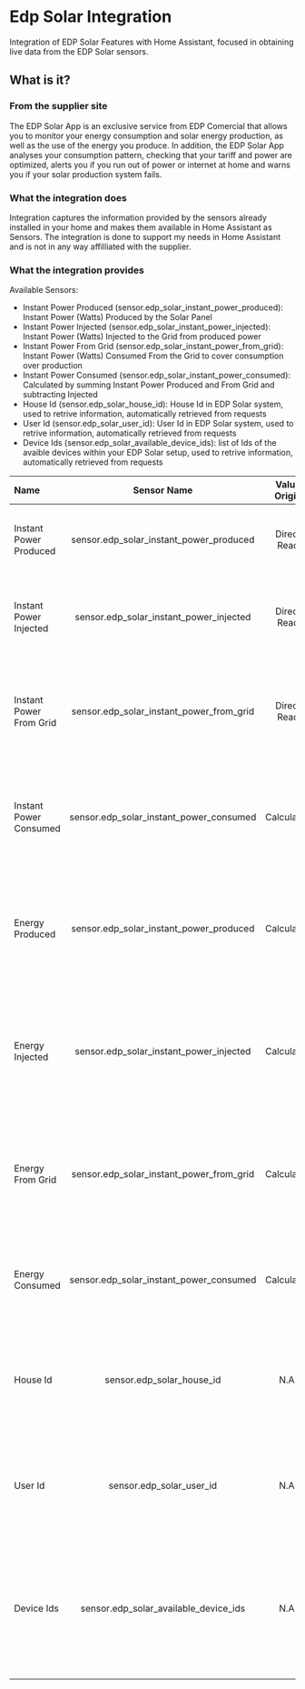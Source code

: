 # Edp Solar Integration

Integration of EDP Solar Features with Home Assistant, focused in obtaining live data from the EDP Solar sensors.

## What is it?

### From the supplier site
The EDP Solar App is an exclusive service from EDP Comercial that allows you to monitor your energy consumption and solar energy production, as well as the use of the energy you produce. In addition, the EDP Solar App analyses your consumption pattern, checking that your tariff and power are optimized, alerts you if you run out of power or internet at home and warns you if your solar production system fails.

### What the integration does
Integration captures the information provided by the sensors already installed in your home and makes them available in Home Assistant as Sensors.
The integration is done to support my needs in Home Assistant and is not in any way affilliated with the supplier.

### What the integration provides

Available Sensors:
- Instant Power Produced (sensor.edp_solar_instant_power_produced): Instant Power (Watts) Produced by the Solar Panel 
- Instant Power Injected (sensor.edp_solar_instant_power_injected): Instant Power (Watts) Injected to the Grid from produced power
- Instant Power From Grid (sensor.edp_solar_instant_power_from_grid): Instant Power (Watts) Consumed From the Grid to cover consumption over production
- Instant Power Consumed (sensor.edp_solar_instant_power_consumed): Calculated by summing Instant Power Produced and From Grid and subtracting Injected
- House Id (sensor.edp_solar_house_id): House Id in EDP Solar system, used to retrive information, automatically retrieved from requests
- User Id (sensor.edp_solar_user_id): User Id in EDP Solar system, used to retrive information, automatically retrieved from requests
- Device Ids (sensor.edp_solar_available_device_ids): list of Ids of the avaible devices within your EDP Solar setup, used to retrive information, automatically retrieved from requests

| Name | Sensor Name | Value Origin | Units | Value Meaning |
| :--- | :---: | :---: | :---: | :--- |
| Instant Power Produced | sensor.edp_solar_instant_power_produced | Direct Read | W | Instant Power (Watts) Produced by the Solar Panel |
| Instant Power Injected | sensor.edp_solar_instant_power_injected | Direct Read | W | Instant Power (Watts) Injected to the Grid from produced power |
| Instant Power From Grid | sensor.edp_solar_instant_power_from_grid | Direct Read | W | Instant Power (Watts) Consumed From the Grid to cover consumption over production |
| Instant Power Consumed | sensor.edp_solar_instant_power_consumed | Calculated | W | Calculated by summing Instant Power Produced and From Grid and subtracting Injected |
| Energy Produced | sensor.edp_solar_instant_power_produced | Calculated | Wh | Energy (watt-hour) Produced by the Solar Panel, calculated via Trapzoidal Riemann Sum |
| Energy Injected | sensor.edp_solar_instant_power_injected | Calculated | Wh | Energy (watt-hour) Injected to the Grid from produced power, calculated via Trapzoidal Riemann Sum  |
| Energy From Grid | sensor.edp_solar_instant_power_from_grid | Calculated | Wh | Energy (watt-hour) Consumed From the Grid, calculated via Trapzoidal Riemann Sum  |
| Energy Consumed | sensor.edp_solar_instant_power_consumed | Calculated | Wh | Energy (watt-hour) Consumed, calculated via Trapzoidal Riemann Sum  |
| House Id | sensor.edp_solar_house_id | N.A. | N.A. | House Id in EDP Solar system, used to retrive information, automatically retrieved from requests |
| User Id | sensor.edp_solar_user_id | N.A. | N.A. | User Id in EDP Solar system, used to retrive information, automatically retrieved from requests |
| Device Ids | sensor.edp_solar_available_device_ids | N.A. | N.A. | list of Ids of the avaible devices within your EDP Solar setup, used to retrive information, automatically retrieved from requests |